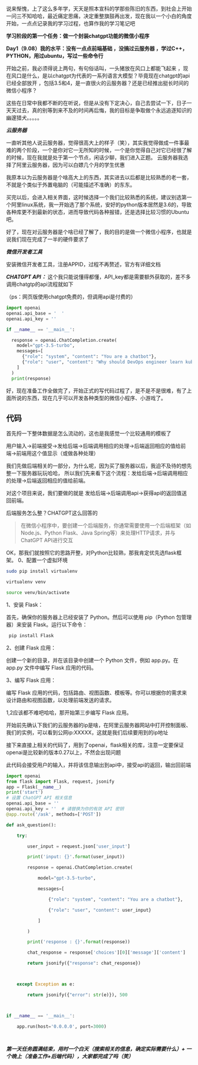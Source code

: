 
   说来惭愧，上了这么多年学，天天是照本宣科的学那些陈旧的东西，到社会上开始一问三不知哈哈，最近痛定思痛，决定重整旗鼓再出发，现在我以一个小白的角度开始，一点点记录我的学习过程，也算作我的学习笔记吧
  
**学习阶段的第一个任务：做一个封装chatgpt功能的微信小程序**


**Day1（9.08）我的水平：没有一点点前端基础 ，没搞过云服务器 ，学过C++，PYTHON，用过ubuntu，写过一些命令行**

   开始之前，我必须得说上两句，有句俗话叫，一头猪放在风口上都能飞起来 ，现在风口是什么，是以chatgpt为代表的一系列语言大模型？毕竟现在chatgpt的api已经全部放开 ，包括3.5和4，是一直很火的云服务器？还是已经推出挺长时间的微信小程序？

这些在日常中我都不断的在听说，但是从没有下定决心，自己去尝试一下，日子一天天过去，真的别等到来不及的时间再后悔，我的目标是争取做个永远追逐知识的幽邃猎犬。。。。。
   

***云服务器***


一直听其他人说云服务器，觉得很高大上的样子（笑），其实我觉得做成一件事最难的两个阶段，一个是你对它一无所知的时候，一个是你觉得自己对它已经很了解的时候，现在我就是处于第一个节点，闲话少聊，我们进入正题。
云服务器我选择了阿里云服务器，因为可以白嫖几个月的学生优惠

我原本以为云服务器是个啥高大上的东西，其实进去以后都是比较熟悉的老一套，不就是个类似于外置电脑的（可能描述不准确）的东东。

买完以后，会进入相关界面，这时候选择一个我们比较熟悉的系统，建议别选第一个阿里linux系统，我一开始选了那个系统，安好的python版本居然是3.6的，导致各种库更不到最新的状态，进而导致代码各种报错，还是选择比较习惯的Ubuntu吧。

好了，现在对云服务器是个啥已经了解了，我的目的是做一个微信小程序，也就是说我们现在完成了一半的硬件要求了


***微信开发者工具***


安装微信开发者工具，注册APPID，过程不再赘述，官方有详细文档


***CHATGPT API：***
这个我只能说懂得都懂，API_key都是需要额外获取的，差不多调用chatgtp的api流程就如下

（ps：网页版使用chatgpt免费的，但调用api是付费的）


```python
import openai
openai.api_base = '  '
openai.api_key = ''

if __name__ == '__main__':

  response = openai.ChatCompletion.create(
    model="gpt-3.5-turbo",
    messages=[
      {"role": "system", "content": "You are a chatbot"},
      {"role": "user", "content": "Why should DevOps engineer learn kubernetes?"},
    ]
  )
  print(response)
```


好，现在准备工作全做完了，开始正式的写代码过程了，是不是不是很难，有了上面所说的东西，现在几乎可以开发各种类型的微信小程序、小游戏了。



## 代码


首先捋一下整体数据是怎么流动的，这也是我感觉一个比较通用的模板了

用户输入->前端接受->发给后端->后端调用相应的处理->后端返回相应的值给前端->前端用这个值显示（或做各种处理）

我们先做后端相关的一部分，为什么呢，因为买了服务器以后，我迫不及待的想先整一下服务器玩玩哈哈，  所以我们先来看下这个流程：发给后端->后端调用相应的处理->后端返回相应的值给前端。


对这个项目来说，我们要做的就是 发给后端->后端调用api->获得api的返回值送回前端。

后端服务怎么整？CHATGPT这么回答的

> 在微信小程序中，要创建一个后端服务，你通常需要使用一个后端框架（如Node.js、Python Flask、Java Spring等）来处理HTTP请求，并与ChatGPT API进行交互



OK，那我们就按照它的思路开整，对Python比较熟，那我肯定优先选flask框架。
0、配置一个虚拟环境

```bash
sudo pip install virtualenv

virtualenv venv

source venv/bin/activate

```

1、安装 Flask：

首先，确保你的服务器上已经安装了 Python。然后可以使用 pip（Python 包管理器）来安装 Flask。运行以下命令：

```bash
 pip install Flask 
```

 2、创建 Flask 应用：

创建一个新的目录，并在该目录中创建一个 Python 文件，例如 app.py。在 app.py 文件中编写 Flask 应用的代码。

3、编写 Flask 应用：

编写 Flask 应用的代码，包括路由、视图函数、模板等。你可以根据你的需求来设计路由和视图函数，以处理前端发送的请求。

1,2应该都不难吧哈哈，那开始第三步编写 Flask 应用。

开始前先确认下我们的云服务器的ip是啥，在阿里云服务器网站中打开控制面板、我们的实例，可以看到公网ip:XXXXX，这就是我们后续要用到的ip地址


接下来直接上相关的代码了，用到了openai，flask相关的库，注意一定要保证openai是比较新的版本0.27以上，不然会出现问题

此代码会接受用户的输入，并将该信息输出到api中，接受api的返回，输出回前端

```python
import openai
from flask import Flask, request, jsonify
app = Flask(__name__)
print('start')
# 设置 ChatGPT API 相关信息
openai.api_base = ''
openai.api_key = ''  # 请替换为你的有效 API 密钥
@app.route('/ask', methods=['POST'])

def ask_question():

    try:

        user_input = request.json['user_input']

        print('input: {}'.format(user_input))

        response = openai.ChatCompletion.create(

            model="gpt-3.5-turbo",

            messages=[

                {"role": "system", "content": "You are a chatbot"},

                {"role": "user", "content": user_input}

            ]

        )

        print('response : {}'.format(response))

        chat_response = response['choices'][0]['message']['content']

        return jsonify({"response": chat_response})



    except Exception as e:

        return jsonify({"error": str(e)}), 500



if __name__ == '__main__':

    app.run(host='0.0.0.0', port=3000)

                                                                                                                                            
```



***第一天任务圆满结束，用时一个白天（搜索相关的信息，确定实际需要什么）+ 一个晚上（准备工作+后端代码），大家都完成了吗（笑）***








